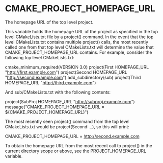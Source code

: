   

# CMAKE_PROJECT_HOMEPAGE_URL  
The homepage URL of the top level project.  

This variable holds the homepage URL of the project as specified in the top
level CMakeLists.txt file by a project() command.  In the event that
the top level CMakeLists.txt contains multiple project() calls,
the most recently called one from that top level CMakeLists.txt will determine
the value that CMAKE_PROJECT_HOMEPAGE_URL contains.  For example, consider
the following top level CMakeLists.txt:  

cmake_minimum_required(VERSION 3.0)
project(First HOMEPAGE_URL "http://first.example.com")
project(Second HOMEPAGE_URL "http://second.example.com")
add_subdirectory(sub)
project(Third HOMEPAGE_URL "http://third.example.com")

  

And sub/CMakeLists.txt with the following contents:  

project(SubProj HOMEPAGE_URL "http://subproj.example.com")
message("CMAKE_PROJECT_HOMEPAGE_URL = ${CMAKE_PROJECT_HOMEPAGE_URL}")

  

The most recently seen project() command from the top level
CMakeLists.txt would be project(Second ...), so this will print:  

CMAKE_PROJECT_HOMEPAGE_URL = http://second.example.com

  

To obtain the homepage URL from the most recent call to project() in
the current directory scope or above, see the PROJECT_HOMEPAGE_URL
variable.  

